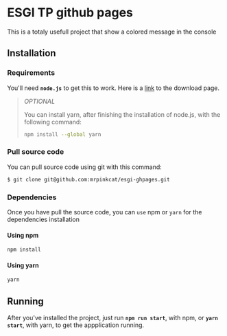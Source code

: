 # ESGI TP github pages

This is a totaly usefull project that show a colored message in the console

## Installation

### Requirements

You'll need **`node.js`** to get this to work. Here is a [link](https://nodejs.org/) to the download page.

> *OPTIONAL*
> 
> You can install yarn, after finishing the installation of node.js, with the following command:
> 
> ```sh
> npm install --global yarn
> ```

### Pull source code

You can pull source code using git with this command:

```sh
$ git clone git@github.com:mrpinkcat/esgi-ghpages.git
```

### Dependencies

Once you have pull the source code, you can `use` npm or `yarn` for the dependencies installation

#### Using npm

```sh
npm install
```

#### Using yarn

```sh
yarn
```

## Running

After you've installed the project, just run **`npm run start`**, with npm, or **`yarn start`**, with yarn, to get the appplication running.